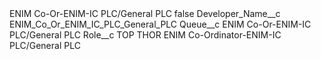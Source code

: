 <?xml version="1.0" encoding="UTF-8"?>
<CustomMetadata xmlns="http://soap.sforce.com/2006/04/metadata" xmlns:xsi="http://www.w3.org/2001/XMLSchema-instance" xmlns:xsd="http://www.w3.org/2001/XMLSchema">
    <label>ENIM Co-Or-ENIM-IC PLC/General PLC</label>
    <protected>false</protected>
    <values>
        <field>Developer_Name__c</field>
        <value xsi:type="xsd:string">ENIM_Co_Or_ENIM_IC_PLC_General_PLC</value>
    </values>
    <values>
        <field>Queue__c</field>
        <value xsi:type="xsd:string">ENIM Co-Or-ENIM-IC PLC/General PLC</value>
    </values>
    <values>
        <field>Role__c</field>
        <value xsi:type="xsd:string">TOP THOR ENIM Co-Ordinator-ENIM-IC PLC/General PLC</value>
    </values>
</CustomMetadata>
